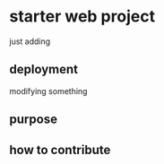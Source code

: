 # starter web project
just adding 
## deployment
modifying something
## purpose
## how to contribute
